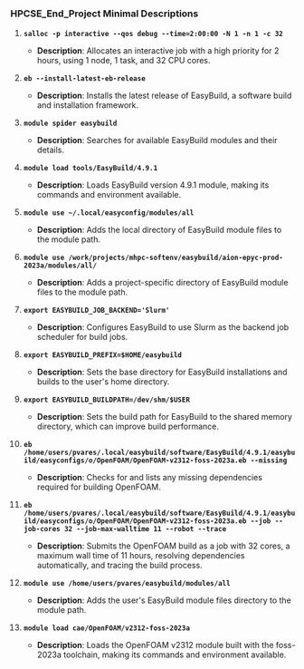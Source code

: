 ### **HPCSE_End_Project Minimal Descriptions**

1. **`salloc -p interactive --qos debug --time=2:00:00 -N 1 -n 1 -c 32`**
   - **Description**: Allocates an interactive job with a high priority for 2 hours, using 1 node, 1 task, and 32 CPU cores.

2. **`eb --install-latest-eb-release`**
   - **Description**: Installs the latest release of EasyBuild, a software build and installation framework.

3. **`module spider easybuild`**
   - **Description**: Searches for available EasyBuild modules and their details.

4. **`module load tools/EasyBuild/4.9.1`**
   - **Description**: Loads EasyBuild version 4.9.1 module, making its commands and environment available.

5. **`module use ~/.local/easyconfig/modules/all`**
   - **Description**: Adds the local directory of EasyBuild module files to the module path.

6. **`module use /work/projects/mhpc-softenv/easybuild/aion-epyc-prod-2023a/modules/all/`**
   - **Description**: Adds a project-specific directory of EasyBuild module files to the module path.

7. **`export EASYBUILD_JOB_BACKEND='Slurm'`**
   - **Description**: Configures EasyBuild to use Slurm as the backend job scheduler for build jobs.

8. **`export EASYBUILD_PREFIX=$HOME/easybuild`**
   - **Description**: Sets the base directory for EasyBuild installations and builds to the user's home directory.

9. **`export EASYBUILD_BUILDPATH=/dev/shm/$USER`**
   - **Description**: Sets the build path for EasyBuild to the shared memory directory, which can improve build performance.

10. **`eb /home/users/pvares/.local/easybuild/software/EasyBuild/4.9.1/easybuild/easyconfigs/o/OpenFOAM/OpenFOAM-v2312-foss-2023a.eb --missing`**
    - **Description**: Checks for and lists any missing dependencies required for building OpenFOAM.

11. **`eb /home/users/pvares/.local/easybuild/software/EasyBuild/4.9.1/easybuild/easyconfigs/o/OpenFOAM/OpenFOAM-v2312-foss-2023a.eb --job --job-cores 32 --job-max-walltime 11 --robot --trace`**
    - **Description**: Submits the OpenFOAM build as a job with 32 cores, a maximum wall time of 11 hours, resolving dependencies automatically, and tracing the build process.

12. **`module use /home/users/pvares/easybuild/modules/all`**
    - **Description**: Adds the user's EasyBuild module files directory to the module path.

13. **`module load cae/OpenFOAM/v2312-foss-2023a`**
    - **Description**: Loads the OpenFOAM v2312 module built with the foss-2023a toolchain, making its commands and environment available.
